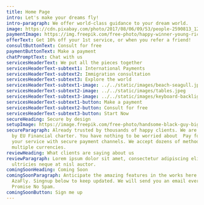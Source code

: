 ```yaml
---
title: Home Page
intro: Let's make your dreams fly!
intro-paragraph: We offer world-class guidance to your dream world.
image: https://cdn.pixabay.com/photo/2017/08/06/09/53/people-2590813_1280.jpg
paymentImage: https://img.freepik.com/free-photo/happy-winner-young-rich-african-american-man-casual-t-shirt-holding-money_255757-5489.jpg?size=626&ext=jpg
offerText: Get 10% off your 1st service, or when you refer a friend!
consultButtonText: Consult for free
paymentButtonText: Make a payment
chatPromptText: Chat with us
servicesHeaderText: We put all the pieces together
servicesHeaderText-subtext1: International Payments
servicesHeaderText-subtext2: Immigration consultation
servicesHeaderText-subtext3: Explore the world
servicesHeaderText-subtext1-image: ../../static/images/beach-seagull.jpeg
servicesHeaderText-subtext2-image: ../../static/images/tables.jpeg
servicesHeaderText-subtext3-image: ../../static/images/keyboard-backlight.jpeg
servicesHeaderText-subtext1-button: Make a payment
servicesHeaderText-subtext2-button: Consult for free
servicesHeaderText-subtext3-button: Start Now
secureHeading: Secure by design
setupImage: https://image.freepik.com/free-photo/handsome-black-guy-big-glasses-reading-phone-message-portrait-pleased-african-man-holding-smartphone_197531-20180.jpg
secureParagraph: Already trusted by thousands of happy clients. We are protected
  by EU Financial charter. You have nothing to be worried about  Pay for all
  your service with secure payment channels. We accept dozens of methods across
  multiple currencies.
reviewHeading: What clients are saying about us
reviewParagraph: Lorem ipsum dolor sit amet, consectetur adipiscing elit. Sed
  ultricies neque at nisl auctor.
comingSoonHeading: Coming Soon
comingSoonParagraph: Anticipate the amazing features in the works here on
  AzaFly. Singnup below to keep updated. We will send you an email every month.
  Promise No Spam.
comingSoonButton: Sign me up
---
```


